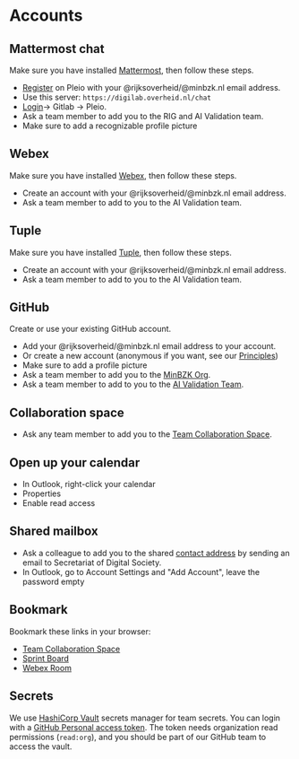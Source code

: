# Accounts

## Mattermost chat

Make sure you have installed [Mattermost](dev-machine.md#communication), then follow these steps.

- [Register](https://realisatieibds.pleio.nl/register) on Pleio with your @rijksoverheid/@minbzk.nl email address.
- Use this server: `https://digilab.overheid.nl/chat`
- [Login](https://digilab.overheid.nl/chat/login)-> Gitlab -> Pleio.
- Ask a team member to add you to the RIG and AI Validation team.
- Make sure to add a recognizable profile picture

## Webex

Make sure you have installed [Webex](dev-machine.md#communication), then follow these steps.

- Create an account with your @rijksoverheid/@minbzk.nl email address.
- Ask a team member to add to you to the AI Validation team.

## Tuple

Make sure you have installed [Tuple](https://tuple.app/downloads/), then follow these steps.

- Create an account with your @rijksoverheid/@minbzk.nl email address.
- Ask a team member to add to you to the AI Validation team.

## GitHub

Create or use your existing GitHub account.

- Add your @rijksoverheid/@minbzk.nl email address to your account.
- Or create a new account (anonymous if you want, see our [Principles](../principles.md))
- Make sure to add a profile picture
- Ask a team member to add you to the [MinBZK Org](https://github.com/orgs/MinBZK).
- Ask a team member to add to you to the [AI Validation Team](https://github.com/orgs/MinBZK/teams/ai-validation-team).

## Collaboration space

- Ask any team member to add you to the [Team Collaboration Space](https://www.samenwerkruimten.nl/teamsites/ai-validatie-team).

## Open up your calendar

- In Outlook, right-click your calendar
- Properties
- Enable read access

## Shared mailbox

- Ask a colleague to add you to the shared [contact address](../../about/contact.md) by sending an email to Secretariat
  of Digital Society.
- In Outlook, go to Account Settings and "Add Account", leave the password empty

## Bookmark

Bookmark these links in your browser:

- [Team Collaboration Space](https://www.samenwerkruimten.nl/teamsites/ai-validatie-team)
- [Sprint Board](https://github.com/orgs/MinBZK/projects/7)
- [Webex Room](https://rijksvideo.webex.com/rijksvideo-du/j.php?MTID=mefba1dbb67959de6461040f02aadf353)

## Secrets

We use [HashiCorp Vault](https://vault.apps.digilab.network/) secrets manager for team secrets. You can login with a
[GitHub Personal access token](https://github.com/settings/tokens). The token needs organization read
permissions (`read:org`), and you should be part of our GitHub team to access the vault.
